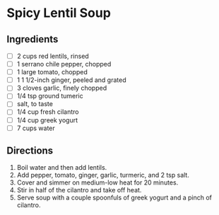 # Spicy Lentil Soup

## Ingredients

- [ ] 2 cups red lentils, rinsed
- [ ] 1 serrano chile pepper, chopped
- [ ] 1 large tomato, chopped
- [ ] 1 1 1/2-inch ginger, peeled and grated
- [ ] 3 cloves garlic, finely chopped
- [ ] 1/4 tsp ground tumeric
- [ ] salt, to taste
- [ ] 1/4 cup fresh cilantro
- [ ] 1/4 cup greek yogurt
- [ ] 7 cups water

## Directions

1. Boil water and then add lentils.
2. Add pepper, tomato, ginger, garlic, turmeric, and 2 tsp salt.
3. Cover and simmer on medium-low heat for 20 minutes.
4. Stir in half of the cilantro and take off heat.
5. Serve soup with a couple spoonfuls of greek yogurt and a pinch of cilantro.